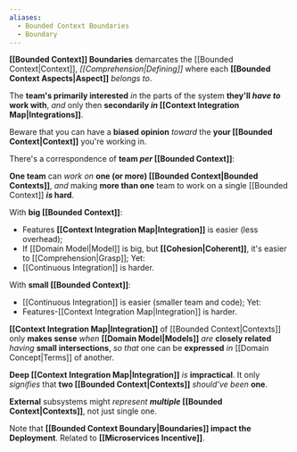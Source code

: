 ```yaml
---
aliases:
  - Bounded Context Boundaries
  - Boundary
---
```

**[[Bounded Context]] Boundaries** demarcates the [[Bounded Context|Context]], 
*[[Comprehension|Defining]]* where each **[[Bounded Context Aspects|Aspect]]** *belongs to*.

The **team's primarily interested**
*in* the parts of the system **they'll *have to* work with**,
*and* only then **secondarily *in* [[Context Integration Map|Integrations]]**. 

Beware that you can have a **biased opinion** 
*toward*  the **your [[Bounded Context|Context]]** you're working in.

There's a correspondence of **team *per* [[Bounded Context]]**:

**One team** can *work on* **one (or more) [[Bounded Context|Bounded Contexts]]**, 
*and* making **more than one** team to work on a single [[Bounded Context]] ***is* hard**.

With **big [[Bounded Context]]**:
- Features **[[Context Integration Map|Integration]]** is easier (less overhead);
- If [[Domain Model|Model]] is big, but **[[Cohesion|Coherent]]**, it's easier to [[Comprehension|Grasp]];
Yet:
- [[Continuous Integration]] is harder.

With **small [[Bounded Context]]**:
- [[Continuous Integration]] is easier (smaller team and code);
Yet:
- Features-[[Context Integration Map|Integration]] is harder.

**[[Context Integration Map|Integration]]** of [[Bounded Context|Contexts]] only **makes sense** 
*when* **[[Domain Model|Models]]** *are* **closely related** 
*having* **small intersections**,
*so that* one can be **expressed** *in* [[Domain Concept|Terms]] of another.

**Deep [[Context Integration Map|Integration]]** *is* **impractical**.
It only *signifies* that **two [[Bounded Context|Contexts]]** *should've been* **one**.

**External** subsystems might *represent* ***multiple* [[Bounded Context|Contexts]]**, 
not just single one.

Note that **[[Bounded Context Boundary|Boundaries]] impact the Deployment**.
Related to **[[Microservices Incentive]]**.
